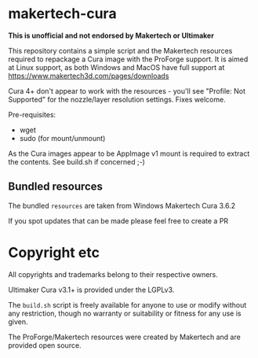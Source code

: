 # makertech-cura

**This is unofficial and not endorsed by Makertech or Ultimaker**

This repository contains a simple script and the Makertech resources required to repackage a Cura image with the ProForge support. It is aimed at Linux support, as both Windows and MacOS have full support at https://www.makertech3d.com/pages/downloads

Cura 4+ don't appear to work with the resources - you'll see "Profile: Not Supported" for the nozzle/layer resolution settings. Fixes welcome.

Pre-requisites:

- wget
- sudo (for mount/unmount)

As the Cura images appear to be AppImage v1 mount is required to extract the contents. See build.sh if concerned ;-)

## Bundled resources

The bundled `resources` are taken from Windows Makertech Cura 3.6.2

If you spot updates that can be made please feel free to create a PR

# Copyright etc

All copyrights and trademarks belong to their respective owners.

Ultimaker Cura v3.1+ is provided under the LGPLv3.

The `build.sh` script is freely available for anyone to use or modify without any restriction, though no warranty or suitability or fitness for any use is given.

The ProForge/Makertech resources were created by Makertech and are provided open source.
